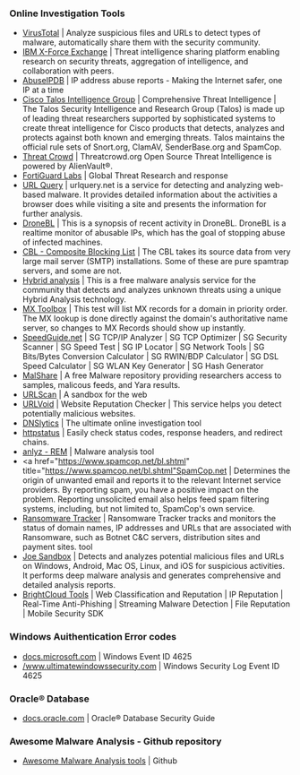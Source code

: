 


### Online Investigation Tools
- <a href="https://www.virustotal.com/#/home/upload" title="https://www.virustotal.com/#/home/upload">VirusTotal</a> | Analyze suspicious files and URLs to detect types of malware, automatically share them with the security community.
- <a href="https://exchange.xforce.ibmcloud.com/" title="https://exchange.xforce.ibmcloud.com/">IBM X-Force Exchange</a> | Threat intelligence sharing platform enabling research on security threats, aggregation of intelligence, and collaboration with peers.
- <a href="https://www.abuseipdb.com/" title="https://www.abuseipdb.com/">AbuseIPDB</a> | IP address abuse reports - Making the Internet safer, one IP at a time
- <a href="https://talosintelligence.com/" title="https://talosintelligence.com/">Cisco Talos Intelligence Group</a> | Comprehensive Threat Intelligence | The Talos Security Intelligence and Research Group (Talos) is made up of leading threat researchers supported by sophisticated systems to create threat intelligence for Cisco products that detects, analyzes and protects against both known and emerging threats. Talos maintains the official rule sets of Snort.org, ClamAV, SenderBase.org and SpamCop.
- <a href="https://www.threatcrowd.org/" title="https://www.threatcrowd.org/">Threat Crowd</a> | Threatcrowd.org Open Source Threat Intelligence is powered by AlienVault®.
- <a href="https://fortiguard.com/" title="https://fortiguard.com/">FortiGuard Labs</a> | Global Threat Research and response
- <a href="https://urlquery.net/" title="https://urlquery.net/">URL Query</a> | urlquery.net is a service for detecting and analyzing web-based malware. It provides detailed information about the activities a browser does while visiting a site and presents the information for further analysis.
- <a href="https://dronebl.org/" title="https://dronebl.org/">DroneBL</a> | This is a synopsis of recent activity in DroneBL. DroneBL is a realtime monitor of abusable IPs, which has the goal of stopping abuse of infected machines. 
- <a href="https://www.abuseat.org/" title="https://www.abuseat.org/">CBL - Composite Blocking List</a> | The CBL takes its source data from very large mail server (SMTP) installations. Some of these are pure spamtrap servers, and some are not.
- <a href="https://www.hybrid-analysis.com/" title="https://www.hybrid-analysis.com/">Hybrid analysis</a> | This is a free malware analysis service for the community that detects and analyzes unknown threats using a unique Hybrid Analysis technology. 
- <a href="https://mxtoolbox.com/" title="https://mxtoolbox.com/">MX Toolbox</a> | This test will list MX records for a domain in priority order. The MX lookup is done directly against the domain's authoritative name server, so changes to MX Records should show up instantly.
- <a href="https://www.speedguide.net/sg_tools.php" title="https://www.speedguide.net/sg_tools.php">SpeedGuide.net</a> | SG TCP/IP Analyzer | SG TCP Optimizer | SG Security Scanner | SG Speed Test | SG IP Locator | SG Network Tools | SG Bits/Bytes Conversion Calculator | SG RWIN/BDP Calculator | SG DSL Speed Calculator | SG WLAN Key Generator | SG Hash Generator
- <a href="https://malshare.com/" title="https://malshare.com/">MalShare</a> | A free Malware repository providing researchers access to samples, malicous feeds, and Yara results.
- <a href="https://urlscan.io/" title="https://urlscan.io/">URLScan</a> | A sandbox for the web
- <a href="https://www.urlvoid.com/" title="https://www.urlvoid.com/">URLVoid</a> | Website Reputation Checker | This service helps you detect potentially malicious websites.
- <a href="https://dnslytics.com/" title="https://dnslytics.com/">DNSlytics</a> | The ultimate online investigation tool
- <a href="https://httpstatus.io/" title="https://httpstatus.io/">httpstatus</a> | Easily check status codes, response headers, and redirect chains.
- <a href="https://sandbox.anlyz.io/#!/malware-dashboard" title="https://sandbox.anlyz.io/#!/malware-dashboard">anlyz - REM</a> | Malware analysis tool
- <a href="https://www.spamcop.net/bl.shtml" title="https://www.spamcop.net/bl.shtml"SpamCop.net</a> | Determines the origin of unwanted email and reports it to the relevant Internet service providers. By reporting spam, you have a positive impact on the problem. Reporting unsolicited email also helps feed spam filtering systems, including, but not limited to, SpamCop's own service.
- <a href="https://ransomwaretracker.abuse.ch/" title="https://ransomwaretracker.abuse.ch/">Ransomware Tracker</a> | Ransomware Tracker tracks and monitors the status of domain names, IP addresses and URLs that are associated with Ransomware, such as Botnet C&C servers, distribution sites and payment sites. tool
- <a href="https://www.joesandbox.com/" title="https://www.joesandbox.com/">Joe Sandbox</a> | Detects and analyzes potential malicious files and URLs on Windows, Android, Mac OS, Linux, and iOS for suspicious activities. It performs deep malware analysis and generates comprehensive and detailed analysis reports.
- <a href="https://www.brightcloud.com/" title="https://www.brightcloud.com/">BrightCloud Tools</a> | Web Classification and Reputation | IP Reputation | Real-Time Anti-Phishing | Streaming Malware Detection | File Reputation | Mobile Security SDK

### Windows Auithentication Error codes
- <a href="https://docs.microsoft.com/en-us/windows/security/threat-protection/auditing/event-4625" title="https://docs.microsoft.com/en-us/windows/security/threat-protection/auditing/event-4625">docs.microsoft.com</a> | Windows Event ID 4625
- <a href="https://www.ultimatewindowssecurity.com/securitylog/encyclopedia/event.aspx?eventID=4625" title="https://www.ultimatewindowssecurity.com/securitylog/encyclopedia/event.aspx?eventID=4625">/www.ultimatewindowssecurity.com</a> | Windows Security Log Event ID 4625

### Oracle® Database
- <a href="https://docs.oracle.com/cd/E18283_01/network.112/e16543/auditing.htm" title="https://docs.oracle.com/cd/E18283_01/network.112/e16543/auditing.htm">docs.oracle.com</a> | Oracle® Database Security Guide

### Awesome Malware Analysis - Github repository
- <a href="https://github.com/rshipp/awesome-malware-analysis" title="https://github.com/rshipp/awesome-malware-analysis">Awesome Malware Analysis tools</a> | Github
